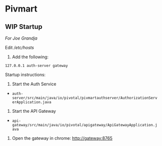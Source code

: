 # Pivmart

## WIP Startup

_For Joe Grandja_

Edit _/etc/hosts_
1. Add the following:
```
127.0.0.1 auth-server gateway
```

Startup instructions:
1. Start the Auth Service
  - `auth-server/src/main/java/io/pivotal/pivmartauthserver/AuthorizationServerApplication.java`
1. Start the API Gateway
  - `api-gateway/src/main/java/io/pivotal/apigateway/ApiGatewayApplication.java`
1. Open the gateway in chrome: [http://gateway:8765](http://gateway:8765)

